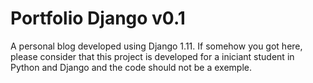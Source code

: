 # Portfolio Django v0.1

A personal blog developed using Django 1.11.
If somehow you got here, please consider that this project is developed for a iniciant student in Python and Django and the code should not be a exemple.
